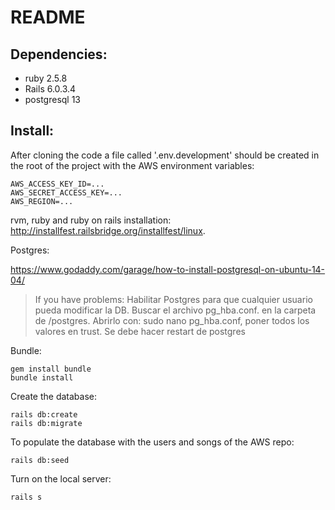 # README

## Dependencies:
* ruby 2.5.8
* Rails 6.0.3.4
* postgresql 13

## Install:

After cloning the code a file called '.env.development' should be created in the root of the project with the AWS environment variables:

```
AWS_ACCESS_KEY_ID=...
AWS_SECRET_ACCESS_KEY=...
AWS_REGION=...
```

rvm, ruby and ruby on rails installation:
http://installfest.railsbridge.org/installfest/linux. 

Postgres:

https://www.godaddy.com/garage/how-to-install-postgresql-on-ubuntu-14-04/

> If you have problems: Habilitar Postgres para que cualquier usuario pueda modificar la DB. Buscar el archivo pg_hba.conf. en la carpeta de /postgres. Abrirlo con: sudo nano pg_hba.conf, poner todos los valores en trust. Se debe hacer restart de postgres

Bundle:

```
gem install bundle
bundle install
```

Create the database:
```
rails db:create
rails db:migrate
```
To populate the database with the users and songs of the AWS repo:

```
rails db:seed
```
Turn on the local server:

```
rails s
```

